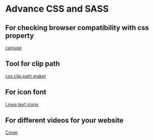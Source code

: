 # Advance CSS and SASS

## For checking browser compatibility with css property 

[caniuse](https://caniuse.com/)

## Tool for clip path

[css clip path maker](https://bennettfeely.com/clippy/)

## For icon font

[Linea text icons](https://linea.io/)

## For different videos for your website

[Cover](https://coverr.co/)